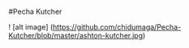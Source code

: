 #Pecha Kutcher

! [alt image] (https://github.com/chidumaga/Pecha-Kutcher/blob/master/ashton-kutcher.jpg)
